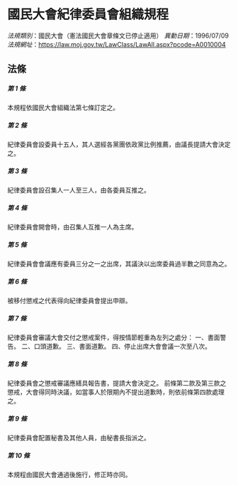 # 國民大會紀律委員會組織規程

*法規類別*：國民大會（憲法國民大會章條文已停止適用）
*異動日期*：1996/07/09  
*法規網址*：https://law.moj.gov.tw/LawClass/LawAll.aspx?pcode=A0010004



## 法條
##### 第 1 條
本規程依國民大會組織法第七條訂定之。

##### 第 2 條
紀律委員會設委員十五人，其人選經各黨團依政黨比例推薦，由議長提請大會決定之。

##### 第 3 條
紀律委員會設召集人一人至三人，由各委員互推之。

##### 第 4 條
紀律委員會開會時，由召集人互推一人為主席。

##### 第 5 條
紀律委員會會議應有委員三分之一之出席，其議決以出席委員過半數之同意為之。

##### 第 6 條
被移付懲戒之代表得向紀律委員會提出申辯。

##### 第 7 條
紀律委員會審議大會交付之懲戒案件，得按情節輕重為左列之處分：
一、書面警告。
二、口頭道歉。
三、書面道歉。
四、停止出席大會會議一次至八次。

##### 第 8 條
紀律委員會之懲戒審議應繕具報告書，提請大會決定之。
前條第二款及第三款之懲戒，大會得同時決議，如當事人於限期內不提出道歉時，則依前條第四款處理之。

##### 第 9 條
紀律委員會配置秘書及其他人員，由秘書長指派之。

##### 第 10 條
本規程由國民大會通過後施行，修正時亦同。


